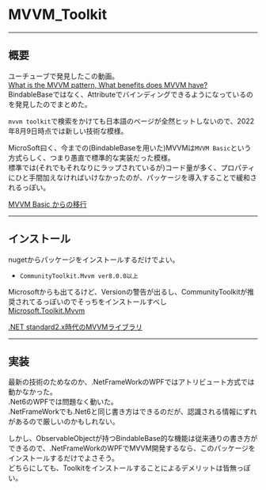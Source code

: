 # MVVM_Toolkit

---

## 概要

ユーチューブで発見したこの動画。  
[What is the MVVM pattern, What benefits does MVVM have?](https://www.youtube.com/watch?v=AXpTeiWtbC8)  
BindableBaseではなく、Attributeでバインディングできるようになっているのを発見したのでまとめた。  

`mvvm toolkit`で検索をかけても日本語のページが全然ヒットしないので、2022年8月9日時点では新しい技術な模様。  

MicroSoft曰く、今までの(BindableBaseを用いた)MVVMは`MVVM Basic`という方式らしく、つまり愚直で標準的な実装だった模様。  
標準では(それでもそれなりにラップされているが)コード量が多く、プロパティにひと手間加えなければいけなかったのが、パッケージを導入することで緩和されるっぽい。  

[MVVM Basic からの移行](https://docs.microsoft.com/ja-jp/dotnet/communitytoolkit/mvvm/migratingfrommvvmbasic)  

---

## インストール

nugetからパッケージをインストールするだけでよい。  

- `CommunityToolkit.Mvvm ver8.0.0以上`  

Microsoftからも出てるけど、Versionの警告が出るし、CommunityToolkitが推奨されてるっぽいのでそっちをインストールすべし  
[Microsoft.Toolkit.Mvvm](https://docs.microsoft.com/en-us/windows/communitytoolkit/mvvm/introduction)  

[.NET standard2.x時代のMVVMライブラリ](https://qiita.com/hqf00342/items/40a753edd8e37286f996)  

---

## 実装

最新の技術のためなのか、.NetFrameWorkのWPFではアトリビュート方式では動かなかった。  
.Net6のWPFでは問題なく動いた。  
.NetFrameWorkでも.Net6と同じ書き方はできるのだが、認識される情報にずれがあるので厳しいのかもしれない。  

しかし、ObservableObjectが持つBindableBase的な機能は従来通りの書き方ができるので、.NetFrameWorkのWPFでMVVM開発するなら、このパッケージをインストールするだけでよさそう。  
どちらにしても、Toolkitをインストールすることによるデメリットは皆無っぽい。  
